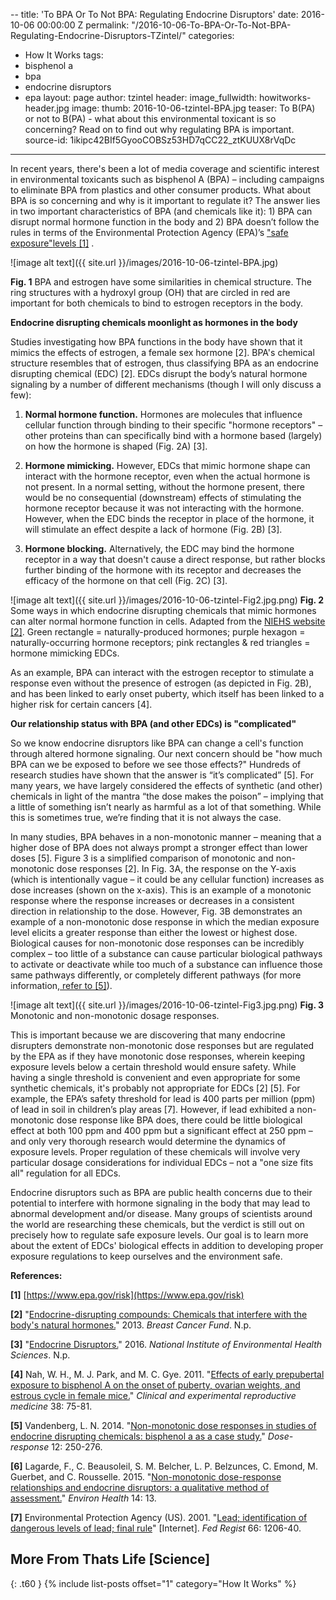 --
title: 'To BPA Or To Not BPA: Regulating Endocrine Disruptors'
date: 2016-10-06 00:00:00 Z
permalink: "/2016-10-06-To-BPA-Or-To-Not-BPA-Regulating-Endocrine-Disruptors-TZintel/"
categories:
- How It Works
tags:
- bisphenol a
- bpa
- endocrine disruptors
- epa
layout: page
author: tzintel
header:
  image_fullwidth: howitworks-header.jpg
image:
  thumb: 2016-10-06-tzintel-BPA.jpg
teaser: To B(PA) or not to B(PA) - what about this environmental toxicant is so concerning?
  Read on to find out why regulating BPA is important.
source-id: 1ikipc42BIf5GyooCOBSz53HD7qCC22_ztKUUX8rVqDc
---

In recent years, there's been a lot of media coverage and scientific interest in environmental toxicants such as bisphenol A (BPA) – including campaigns to eliminate BPA from plastics and other consumer products. What about BPA is so concerning and why is it important to regulate it? The answer lies in two important characteristics of BPA (and chemicals like it): 1) BPA can disrupt normal hormone function in the body and 2) BPA doesn’t follow the rules in terms of the Environmental Protection Agency (EPA)’s ["safe exposure"](https://www.epa.gov/risk)[levels](https://www.epa.gov/risk)[ [1]](https://www.epa.gov/risk) . 

![image alt text]({{ site.url }}/images/2016-10-06-tzintel-BPA.jpg)

**Fig. 1** BPA and estrogen have some similarities in chemical structure. The ring structures with a hydroxyl group (OH) that are circled in red are important for both chemicals to bind to estrogen receptors in the body.

**Endocrine disrupting chemicals moonlight as hormones in the body**

Studies investigating how BPA functions in the body have shown that it mimics the effects of estrogen, a female sex hormone [2]. BPA's chemical structure resembles that of estrogen, thus classifying BPA as an endocrine disrupting chemical (EDC) [2]. EDCs disrupt the body’s natural hormone signaling by a number of different mechanisms (though I will only discuss a few): 

1. **Normal hormone function.** Hormones are molecules that influence cellular function through binding to their specific "hormone receptors" – other proteins than can specifically bind with a hormone based (largely) on how the hormone is shaped (Fig. 2A) [3].  

2. **Hormone mimicking.** However, EDCs that mimic hormone shape can interact with the hormone receptor, even when the actual hormone is not present. In a normal setting, without the hormone present, there would be no consequential (downstream) effects of stimulating the hormone receptor because it was not interacting with the hormone. However, when the EDC binds the receptor in place of the hormone, it will stimulate an effect despite a lack of hormone (Fig. 2B) [3].  

3. **Hormone blocking.** Alternatively, the EDC may bind the hormone receptor in a way that doesn't cause a direct response, but rather blocks further binding of the hormone with its receptor and decreases the efficacy of the hormone on that cell (Fig. 2C) [3].

![image alt text]({{ site.url }}/images/2016-10-06-tzintel-Fig2.jpg.png)
**Fig. 2** Some ways in which endocrine disrupting chemicals that mimic hormones can alter normal hormone function in cells. Adapted from the [NIEHS website [2]](http://www.niehs.nih.gov/health/topics/agents/endocrine/). Green rectangle = naturally-produced hormones; purple hexagon = naturally-occurring hormone receptors; pink rectangles & red triangles = hormone mimicking EDCs.

As an example, BPA can interact with the estrogen receptor to stimulate a response even without the presence of estrogen (as depicted in Fig. 2B), and has been linked to early onset puberty, which itself has been linked to a higher risk for certain cancers [4].

**Our relationship status with BPA (and other EDCs) is "complicated"**

So we know endocrine disruptors like BPA can change a cell's function through altered hormone signaling. Our next concern should be "how much BPA can we be exposed to before we see those effects?" Hundreds of research studies have shown that the answer is “it’s complicated” [5]. For many years, we have largely considered the effects of synthetic (and other) chemicals in light of the mantra “the dose makes the poison” – implying that a little of something isn’t nearly as harmful as a lot of that something. While this is sometimes true, we’re finding that it is not always the case. 

In many studies, BPA behaves in a non-monotonic manner – meaning that a higher dose of BPA does not always prompt a stronger effect than lower doses [5]. Figure 3 is a simplified comparison of monotonic and non-monotonic dose responses [2]. In Fig. 3A, the response on the Y-axis (which is intentionally vague – it could be any cellular function) increases as dose increases (shown on the x-axis). This is an example of a monotonic response where the response increases or decreases in a consistent direction in relationship to the dose. However, Fig. 3B demonstrates an example of a non-monotonic dose response in which the median exposure level elicits a greater response than either the lowest or highest dose.  Biological causes for non-monotonic dose responses can be incredibly complex – too little of a substance can cause particular biological pathways to activate or deactivate while too much of a substance can influence those same pathways differently, or completely different pathways (for more information,[ refer to [5]](https://ehjournal.biomedcentral.com/articles/10.1186/1476-069X-14-13)).

![image alt text]({{ site.url }}/images/2016-10-06-tzintel-Fig3.jpg.png)
**Fig. 3** Monotonic and non-monotonic dosage responses.

This is important because we are discovering that many endocrine disrupters demonstrate non-monotonic dose responses but are regulated by the EPA as if they have monotonic dose responses, wherein keeping exposure levels below a certain threshold would ensure safety. While having a single threshold is convenient and even appropriate for some synthetic chemicals, it's probably not appropriate for EDCs [2] [5]. For example, the EPA’s safety threshold for lead is 400 parts per million (ppm) of lead in soil in children’s play areas [7]. However, if lead exhibited a non-monotonic dose response like BPA does, there could be little biological effect at both 100 ppm and 400 ppm but a significant effect at 250 ppm – and only very thorough research would determine the dynamics of exposure levels. Proper regulation of these chemicals will involve very particular dosage considerations for individual EDCs – not a "one size fits all" regulation for all EDCs.  

Endocrine disruptors such as BPA are public health concerns due to their potential to interfere with hormone signaling in the body that may lead to abnormal development and/or disease. Many groups of scientists around the world are researching these chemicals, but the verdict is still out on precisely how to regulate safe exposure levels. Our goal is to learn more about the extent of EDCs' biological effects in addition to developing proper exposure regulations to keep ourselves and the environment safe. 

**References:**

**[1]** [https://www.epa.gov/risk](https://www.epa.gov/risk)

**[2]** "[Endocrine-disrupting compounds: Chemicals that interfere with the body's natural hormones.](http://www.breastcancerfund.org/clear-science/biology-of-breast-cancer/endocrine-disrupting-compounds/)" 2013. *Breast Cancer Fund*. N.p.

**[3]** "[Endocrine Disruptors.](http://www.niehs.nih.gov/health/topics/agents/endocrine/)" 2016. *National Institute of Environmental Health Sciences*. N.p.

**[4]** Nah, W. H., M. J. Park, and M. C. Gye. 2011. "[Effects of early prepubertal exposure to bisphenol A on the onset of puberty, ovarian weights, and estrous cycle in female mice.](http://www.ncbi.nlm.nih.gov/pmc/articles/PMC3283057/#!po=2.63158)" *Clinical and experimental reproductive medicine* 38: 75-81. 

**[5]** Vandenberg, L. N. 2014. "[Non-monotonic dose responses in studies of endocrine disrupting chemicals: bisphenol a as a case study.](http://dos.sagepub.com/content/12/2/dose-response.13-020.Vandenberg.full.pdf+html)" *Dose-response* 12: 250-276.

**[6]** Lagarde, F., C. Beausoleil, S. M. Belcher, L. P. Belzunces, C. Emond, M. Guerbet, and C. Rousselle. 2015. "[Non-monotonic dose-response relationships and endocrine disruptors: a qualitative method of assessment.](https://ehjournal.biomedcentral.com/articles/10.1186/1476-069X-14-13)" *Environ Health* 14: 13. 

**[7]** Environmental Protection Agency (US). 2001. "[Lead; identification of dangerous levels of lead; final rule](https://www.epa.gov/lead/hazard-standards-lead-paint-dust-and-soil-tsca-section-403)" [Internet]. *Fed Regist* 66: 1206-40.



## More From Thats Life [Science]
{: .t60 }
{% include list-posts offset="1" category="How It Works" %}
